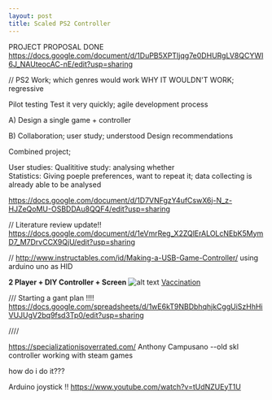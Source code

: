 ```yaml
---
layout: post
title: Scaled PS2 Controller 
---
```


PROJECT PROPOSAL DONE https://docs.google.com/document/d/1DuPB5XPTIjqg7e0DHURgLV8QCYWI6J_NAUteocAC-nE/edit?usp=sharing

// PS2 Work; which genres would work
WHY IT WOULDN'T WORK; regressive 


Pilot testing
Test it very quickly; agile development process


A)
Design a single game + controller

B)
Collaboration; user study; understood 
Design recommendations

Combined project; 

User studies:
Qualititive study: analysing whether  
Statistics:
Giving poeple preferences, want to repeat it; data collecting is already able to be analysed 


https://docs.google.com/document/d/1D7VNFgzY4ufCswX6j-N_z-HJZeQoMU-OSBDDAu8QQF4/edit?usp=sharing

//
Literature review update!!
https://docs.google.com/document/d/1eVmrReg_X2ZQlErALOLcNEbK5MymD7_M7DrvCCX9QjU/edit?usp=sharing

//
http://www.instructables.com/id/Making-a-USB-Game-Controller/
using arduino uno as HID

**2 Player + DIY Controller + Screen**
![alt text](https://annaclow.github.io/blogImages/vaccination.png "Vaccination")
[Vaccination](https://alexvscoding.itch.io/vaccination)

///
Starting a gant plan !!!!
https://docs.google.com/spreadsheets/d/1wE6kT9NBDbhqhjkCggUiSzHhHiVUJUgV2bq9fsd3Tp0/edit?usp=sharing

////


https://specializationisoverrated.com/
Anthony Campusano
--old skl controller working with steam games

how do i do it???

Arduino joystick !!
https://www.youtube.com/watch?v=tUdNZUEyT1U
